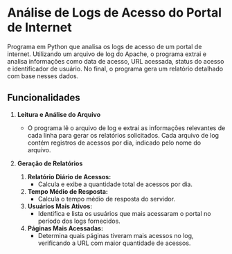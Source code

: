 # Análise de Logs de Acesso do Portal de Internet

Programa em Python que analisa os logs de acesso de um portal de internet. Utilizando um arquivo de log do Apache, o programa extrai e analisa informações como data de acesso, URL acessada, status do acesso e identificador de usuário. No final, o programa gera um relatório detalhado com base nesses dados.

## Funcionalidades

1. **Leitura e Análise do Arquivo**
    - O programa lê o arquivo de log e extrai as informações relevantes de cada linha para gerar os relatórios solicitados. Cada arquivo de log contém registros de acessos por dia, indicado pelo nome do arquivo.

2. **Geração de Relatórios**
    1. **Relatório Diário de Acessos:**
        - Calcula e exibe a quantidade total de acessos por dia.
    2. **Tempo Médio de Resposta:**
        - Calcula o tempo médio de resposta do servidor.
    3. **Usuários Mais Ativos:**
        - Identifica e lista os usuários que mais acessaram o portal no período dos logs fornecidos.
    4. **Páginas Mais Acessadas:**
        - Determina quais páginas tiveram mais acessos no log, verificando a URL com maior quantidade de acessos.

